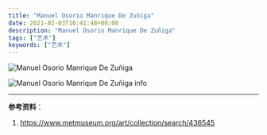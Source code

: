 ```yaml
---
title: "Manuel Osorio Manrique De Zuñiga"
date: 2021-02-03T16:41:48+08:00
description: "Manuel Osorio Manrique De Zuñiga"
tags: ["艺术"]
keywords: ["艺术"]
---
```


![Manuel Osorio Manrique De Zuñiga](/images/manuel-osorio-manrique-de-zuñiga.jpeg)

![Manuel Osorio Manrique De Zuñiga info](/images/manuel-osorio-manrique-de-zuñiga-info.jpeg)

---

**参考资料**：

1. <https://www.metmuseum.org/art/collection/search/436545>
